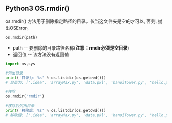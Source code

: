 ## Python3 OS.rmdir()

os.rmdir() 方法用于删除指定路径的目录。仅当这文件夹是空的才可以, 否则, 抛出OSError。

```python
os.rmdir(path)
```
* path -- 要删除的目录路径名称(**注意：rmdir必须是空目录**)
* 返回值 -- 该方法没有返回值

```python
import os,sys

#列出目录
print('目录为: %s' % os.listdir(os.getcwd())) 
# 目录为: ['.idea', 'arrayMax.py', 'data.pkl', 'hanoiTower.py', 'hello.py', 'nwdir', 'rmdir', 'test', 'test.txt', 'venv']

#移除
os.rmdir('rmdir')

#移除后列出目录
print('移除后: %s' % os.listdir(os.getcwd()))
# 移除后: ['.idea', 'arrayMax.py', 'data.pkl', 'hanoiTower.py', 'hello.py', 'nwdir', 'test', 'test.txt', 'venv']
```

